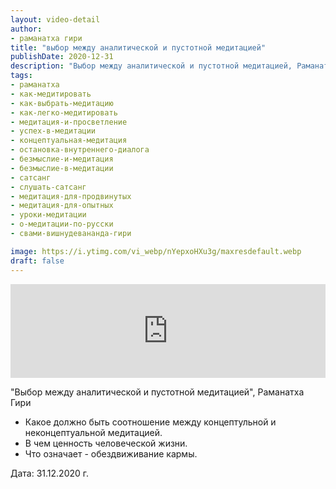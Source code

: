 ```yaml
---
layout: video-detail
author:
- раманатха гири
title: "выбор между аналитической и пустотной медитацией"
publishDate: 2020-12-31
description: "Выбор между аналитической и пустотной медитацией, Раманатха Гири * Какое должно быть соотношение между концептульной и неконцептуальной медитацией. * В чем ценность человеческой жизни. * Что означает - обездвиживание кармы.   Дата  31.12.202"
tags: 
- раманатха
- как-медитировать
- как-выбрать-медитацию
- как-легко-медитировать
- медитация-и-просветление
- успех-в-медитации
- концептуальная-медитация
- остановка-внутреннего-диалога
- безмыслие-и-медитация
- безмыслие-в-медитации
- сатсанг
- слушать-сатсанг
- медитация-для-продвинутых
- медитация-для-опытных
- уроки-медитации
- о-медитации-по-русски
- свами-вишнудевананда-гири

image: https://i.ytimg.com/vi_webp/nYepxoHXu3g/maxresdefault.webp
draft: false
---
```


<iframe width="100%" src="https://www.youtube.com/embed/nYepxoHXu3g" frameborder="0" allowfullscreen=""></iframe> 

 "Выбор между аналитической и пустотной медитацией", Раманатха Гири

* Какое должно быть соотношение между концептульной и неконцептуальной медитацией.
* В чем ценность человеческой жизни.
* Что означает - обездвиживание кармы.

  
 Дата: 31.12.2020 г.

  

 
